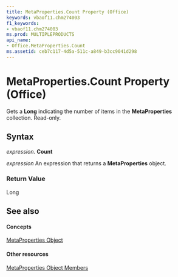 ```yaml
---
title: MetaProperties.Count Property (Office)
keywords: vbaof11.chm274003
f1_keywords:
- vbaof11.chm274003
ms.prod: MULTIPLEPRODUCTS
api_name:
- Office.MetaProperties.Count
ms.assetid: ceb7c117-4d5a-511c-a849-b3cc9041d298
---
```



# MetaProperties.Count Property (Office)

Gets a  **Long** indicating the number of items in the **MetaProperties** collection. Read-only.


## Syntax

 _expression_. **Count**

 _expression_ An expression that returns a **MetaProperties** object.


### Return Value

Long


## See also


#### Concepts


[MetaProperties Object](metaproperties-object-office.md)
#### Other resources


[MetaProperties Object Members](metaproperties-members-office.md)

